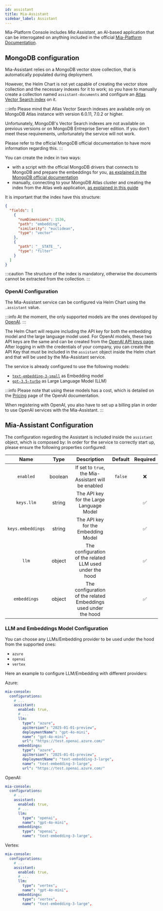```yaml
---
id: assistant
title: Mia-Assistant
sidebar_label: Assistant
---
```


<!--
WARNING: this file was automatically generated by Mia-Platform Doc Aggregator.
DO NOT MODIFY IT BY HAND.
Instead, modify the source file and run the aggregator to regenerate this file.
-->

Mia-Platform Console includes *Mia Assistant*, an AI-based application that can be interrogated on anything included in the official [Mia-Platform Documentation](https://docs.mia-platform.eu).

## MongoDB configuration

Mia-Assistant relies on a MongoDB vector store collection, that is automatically populated during deployment.

However, the Helm Chart is not yet capable of creating the vector store collection and the necessary indexes for it to work; so you have to manually create a collection named `assistant-documents` and configure an [Atlas Vector Search index](https://www.mongodb.com/docs/atlas/atlas-vector-search/tutorials/vector-search-quick-start/) on it.

:::info
Please mind that Atlas Vector Search indexes are available only on MongoDB Atlas instance with version 6.0.11, 7.0.2 or higher.

Unfortunately, MongoDB's Vector Search indexes are not available on previous versions or on MongoDB Entreprise Server edition. If you don't meet these requirements, unfortunately the service will not work.

Please refer to the official MongoDB official documentation to have more information regarding this.
:::

You can create the index in two ways:

- with a script with the official MongoDB drivers that connects to MongoDB and prepare the embeddings for you, [as explained in the MongoDB official documentation](https://www.mongodb.com/docs/atlas/atlas-vector-search/vector-search-type/#procedure)
- manually, connecting to your MongoDB Atlas cluster and creating the index from the Atlas web application, [as explained in this guide](https://mongodb-developer.github.io/search-lab/docs/vector-search/create-index)

It is important that the index have this structure:

```json
{
  "fields": [
    {
      "numDimensions": 1536,
      "path": "embedding",
      "similarity": "euclidean",
      "type": "vector"
    },
    {
      "path": "__STATE__",
      "type": "filter"
    }
  ]
}
```

:::caution
The structure of the index is mandatory, otherwise the documents cannot be extracted from the collection.
:::

### OpenAI Configuration

The Mia-Assistant service can be configured via Helm Chart using the `.assistant` value.

:::info
At the moment, the only supported models are the ones developed by [OpenAI](https://platform.openai.com/docs/models/overview).
:::

The Helm Chart will require including the API key for both the embedding model and the large language model used. For OpenAI models, these two API keys are the same and can be created from the [OpenAI API keys page](https://platform.openai.com/api-keys). After logging in with the credentials of your company, you can create the API Key that must be included in the `assistant` object inside the Helm chart and that will be used by the Mia-Assistant service.

The service is already configured to use the following models:

- [`text-embedding-3-small`](https://platform.openai.com/docs/guides/embeddings) as Embedding model
- [`gpt-3.5-turbo`](https://platform.openai.com/docs/models/gpt-3-5-turbo) as Large Language Model (LLM)

:::info
Please note that using these models has a cost, which is detailed on the [Pricing](https://openai.com/api/pricing/) page of the OpenAI documentation.

When registering with OpenAI, you also have to set up a billing plan in order to use OpenAI services with the Mia-Assistant.
:::

## Mia-Assistant Configuration

The configuration regarding the Assistant is included inside the `assistant` object, which is composed by:
In order for the service to correctly start up, please ensure the following properties configured:

| Name | Type | Description | Default | Required |
|:----:|:----:|:-----------:|:-------:|:--------:|
| `enabled`         | boolean | If set to `true`, the Mia-Assistant will be enabled               | `false` | ❌ |
| `keys.llm`        | string  | The API key for the Large Language Model                          |         | ✅ |
| `keys.embeddings` | string  | The API key for the Embedding Model                               |         | ✅ |
| `llm`             | object  | The configuration of the related LLM used under the hood          |         | ✅ |
| `embeddings`      | object  | The configuration of the related Embeddings used under the hood   |         | ✅ |

### LLM and Embeddings Model Configuration

You can choose any LLMs/Embedding provider to be used under the hood from the supported ones:

- `azure`
- `openai`
- `vertex`

Here an example to configure LLM/Embedding with different providers:

Azure:

```yaml
mia-console:
  configurations:
    # ...
    assistant:
      enabled: true,
      # ...
      llm:
        type": "azure",
        apiVersion": "2025-01-01-preview",
        deploymentName": "gpt-4o-mini",
        name": "gpt-4o-mini",
        url": "https://test.openai.azure.com/"
      embeddings:
        type": "azure",
        apiVersion": "2025-01-01-preview",
        deploymentName": "text-embedding-3-large",
        name": "text-embedding-3-large",
        url": "https://test.openai.azure.com/"
```

OpenAI:

```yaml
mia-console:
  configurations:
    # ...
    assistant:
      enabled: true,
      # ...
      llm:
        type": "openai",
        name": "gpt-4o-mini",
      embeddings:
        type": "openai",
        name": "text-embedding-3-large",
```

Vertex:

```yaml
mia-console:
  configurations:
    # ...
    assistant:
      enabled: true,
      # ...
      llm:
        type": "vertex",
        name": "gpt-4o-mini",
      embeddings:
        type": "vertex",
        name": "text-embedding-3-large",
```
